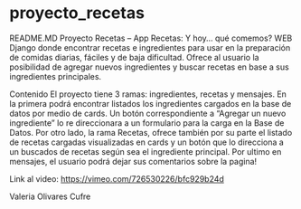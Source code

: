# proyecto_recetas
README.MD
Proyecto Recetas – App Recetas: Y hoy… qué comemos?
WEB Django donde encontrar recetas e ingredientes para usar en la preparación de comidas diarias, fáciles y de baja dificultad.
Ofrece al usuario la posibilidad de agregar nuevos ingredientes y buscar recetas en base a sus ingredientes principales. 

Contenido
El proyecto tiene 3 ramas: ingredientes, recetas y mensajes.
En la primera podrá encontrar listados los ingredientes cargados en la base de datos por medio de cards. Un botón correspondiente a “Agregar un nuevo ingrediente” lo re direccionara a un formulario para la carga en la Base de Datos.
Por otro lado, la rama Recetas, ofrece también por su parte el listado de recetas cargadas visualizadas en cards y un botón que lo direcciona a un buscados de recetas según sea el ingrediente principal.
Por ultimo en mensajes, el usuario podrá dejar sus comentarios sobre la pagina!

Link al video: https://vimeo.com/726530226/bfc929b24d

Valeria Olivares Cufre